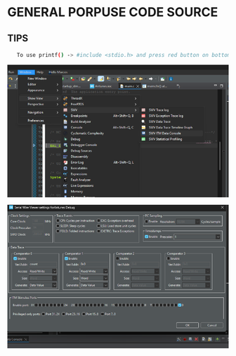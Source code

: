 # GENERAL PORPUSE CODE SOURCE

## TIPS

```sh
   To use printf() -> #include <stdio.h> and press red button on bottom right corner
```

 ![IMAGEM 1](.Imagens/stm1.png)

 ![IMAGEM 2](.Imagens/stm2.png)